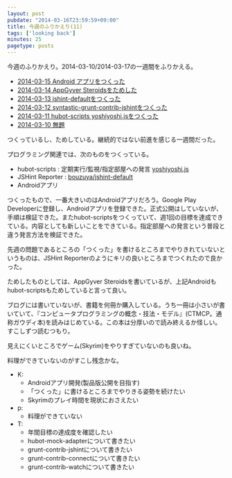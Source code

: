 ```yaml
---
layout: post
pubdate: "2014-03-16T23:59:59+09:00"
title: 今週のふりかえり(11)
tags: ['looking back']
minutes: 25
pagetype: posts
---
```

今週のふりかえり。2014-03-10/2014-03-17の一週間をふりかえる。

- [2014-03-15 Android アプリをつくった](http://blog.bouzuya.net/2014/03/15/diary/)
- [2014-03-14 AppGyver Steroidsをためした](http://blog.bouzuya.net/2014/03/14/diary/)
- [2014-03-13 jshint-defaultをつくった](http://blog.bouzuya.net/2014/03/13/diary/)
- [2014-03-12 syntastic-grunt-contrib-jshintをつくった](http://blog.bouzuya.net/2014/03/12/diary/)
- [2014-03-11 hubot-scripts yoshiyoshi.jsをつくった](http://blog.bouzuya.net/2014/03/11/diary/)
- [2014-03-10 無題](http://blog.bouzuya.net/2014/03/10/diary/)

つくっているし、ためしている。継続的ではない前進を感じる一週間だった。

プログラミング関連では、次のものをつくっている。

- hubot-scripts : 定期実行/監視/指定部屋への発言 [yoshiyoshi.js](https://github.com/faithcreates/hubot-scripts/pull/6)
- JSHint Reporter : [bouzuya/jshint-default][]
- Androidアプリ

つくったもので、一番大きいのはAndroidアプリだろう。Google Play Developerに登録し、Androidアプリを登録できた。正式公開はしていないが、手順は検証できた。またhubot-scriptsをつくっていて、週1回の目標を達成できている。内容としても新しいことをできている。指定部屋への発言という普段と違う発言方法を検証できた。

先週の問題であるところの「つくった」を書けるところまでやりきれていないというものは、JSHint Reporterのようにキリの良いところまでつくれたので良かった。

ためしたものとしては、AppGyver Steroidsを書いているが、上記Androidもhubot-scriptsもためしていると言って良い。

ブログには書いていないが、書籍を何冊か購入している。うち一冊は小さいが書いていて、『コンピュータプログラミングの概念・技法・モデル』(CTMCP。通称ガウディ本)を読みはじめている。この本は分厚いので読み終えるか怪しい。すこしずつ読むつもり。

見えにくいところでゲーム(Skyrim)をやりすぎていないのも良いね。

料理ができていないのがすこし残念かな。

- K:
  - Androidアプリ開発(製品版公開を目指す)
  - 「つくった」に書けるところまでやりきる姿勢を続けたい
  - Skyrimのプレイ時間を現状におさえたい
- p:
  - 料理ができていない
- T:
  - 年間目標の達成度を確認したい
  - hubot-mock-adapterについて書きたい
  - grunt-contrib-jshintについて書きたい
  - grunt-contrib-connectについて書きたい
  - grunt-contrib-watchについて書きたい

[bouzuya/jshint-default]: https://github.com/bouzuya/jshint-default
